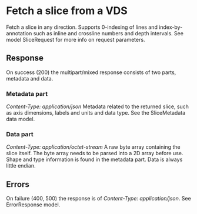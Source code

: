 # Fetch a slice from a VDS

Fetch a slice in any direction. Supports 0-indexing of lines and
index-by-annotation such as inline and crossline numbers and depth intervals.
See model SliceRequest for more info on request parameters.

## Response
On success (200) the multipart/mixed response consists of two parts, metadata
and data.

### Metadata part
*Content-Type: application/json*
Metadata related to the returned slice, such as axis dimensions, labels and
units and data type. See the SliceMetadata data model.

### Data part
*Content-Type: application/octet-stream*
A raw byte array containing the slice itself. The byte array needs to be parsed
into a 2D array before use. Shape and type information is found in the metadata
part. Data is always little endian.

## Errors
On failure (400, 500) the response is of *Content-Type: application/json*. See
ErrorResponse model.
